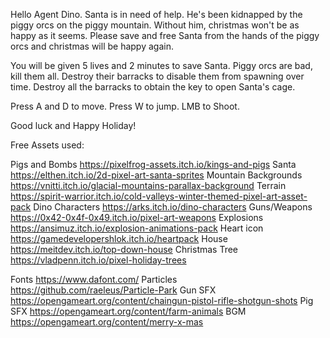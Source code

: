 Hello Agent Dino. Santa is in need of help. He's been kidnapped by the piggy orcs on the piggy mountain. Without him, christmas won't be as happy as it seems. Please save and free Santa from the hands of the piggy orcs and christmas will be happy again.

You will be given 5 lives and 2 minutes to save Santa.
Piggy orcs are bad, kill them all.
Destroy their barracks to disable them from spawning over time.
Destroy all the barracks to obtain the key to open Santa's cage.

Press A and D to move. Press W to jump. LMB to Shoot.

Good luck and Happy Holiday!

Free Assets used:

Pigs and Bombs https://pixelfrog-assets.itch.io/kings-and-pigs
Santa https://elthen.itch.io/2d-pixel-art-santa-sprites
Mountain Backgrounds https://vnitti.itch.io/glacial-mountains-parallax-background
Terrain https://spirit-warrior.itch.io/cold-valleys-winter-themed-pixel-art-asset-pack
Dino Characters https://arks.itch.io/dino-characters
Guns/Weapons https://0x42-0x4f-0x49.itch.io/pixel-art-weapons
Explosions https://ansimuz.itch.io/explosion-animations-pack
Heart icon https://gamedevelopershlok.itch.io/heartpack
House https://meitdev.itch.io/top-down-house
Christmas Tree https://vladpenn.itch.io/pixel-holiday-trees

Fonts https://www.dafont.com/
Particles https://github.com/raeleus/Particle-Park
Gun SFX https://opengameart.org/content/chaingun-pistol-rifle-shotgun-shots
Pig SFX https://opengameart.org/content/farm-animals
BGM https://opengameart.org/content/merry-x-mas